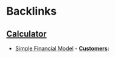 
# Backlinks
## [Calculator](<Calculator.md>)
- [Simple Financial Model](<Simple Financial Model.md>)
        - **[Customers](<Customers.md>):**

